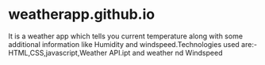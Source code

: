 # weatherapp.github.io
It is a weather app which tells you current temperature along with some additional information like Humidity and windspeed.Technologies used are:-HTML,CSS,javascript,Weather API.ipt and weather        nd Windspeed
